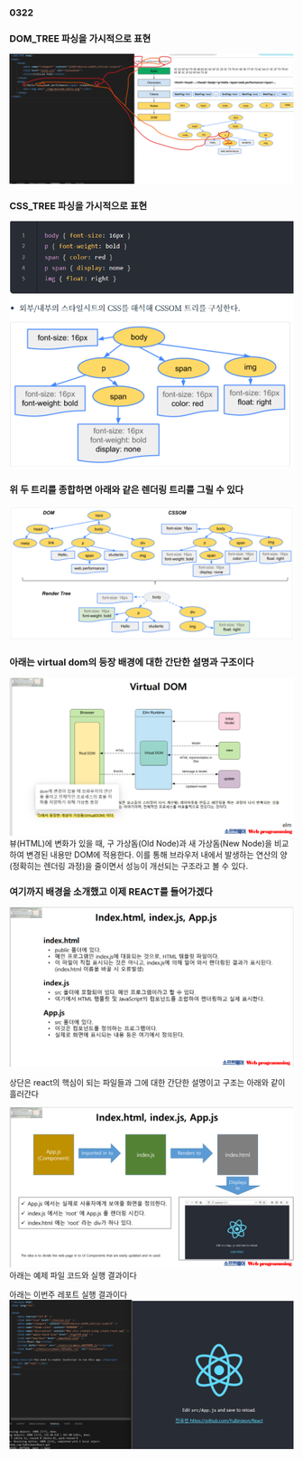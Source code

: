 ### 0322

### DOM_TREE 파싱을 가시적으로 표현
![alt text](./img/image-1.png)

### CSS_TREE 파싱을 가시적으로 표현
![alt text](./img/image.png)
### 위 두 트리를 종합하면 아래와 같은 렌더링 트리를 그릴 수 있다
![alt text](./img/image-2.png)

### 아래는 virtual dom의 등장 배경에 대한 간단한 설명과 구조이다
![alt text](./img/image-3.png)
뷰(HTML)에 변화가 있을 때, 구 가상돔(Old Node)과 새 가상돔(New Node)을 비교하여 변경된 내용만 DOM에 적용한다.
이를 통해 브라우저 내에서 발생하는 연산의 양(정확히는 렌더링 과정)을 줄이면서 성능이 개선되는 구조라고 볼 수 있다.

### 여기까지 배경을 소개했고 이제 REACT를 들어가겠다
![alt text](./img/image-4.png)

상단은 react의 핵심이 되는 파일들과 그에 대한 간단한 설명이고 구조는 아래와 같이 흘러간다

![alt text](./img/image-5.png)
아래는 예제 파일 코드와 실행 결과이다

아래는 이번주 레포트 실행 결과이다
![alt text](./img/image-6.png)
